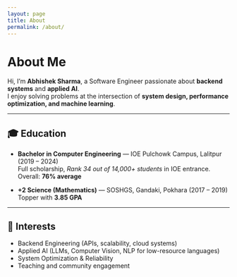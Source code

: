 ```yaml
---
layout: page
title: About
permalink: /about/
---
```

# About Me

Hi, I’m **Abhishek Sharma**, a Software Engineer passionate about **backend systems** and **applied AI**.  
I enjoy solving problems at the intersection of **system design, performance optimization, and machine learning**.

---

## 🎓 Education

- **Bachelor in Computer Engineering** — IOE Pulchowk Campus, Lalitpur (2019 – 2024)  
  Full scholarship, *Rank 34 out of 14,000+ students* in IOE entrance.  
  Overall: **76% average**

- **+2 Science (Mathematics)** — SOSHGS, Gandaki, Pokhara (2017 – 2019)  
  Topper with **3.85 GPA**

---

## 📌 Interests

- Backend Engineering (APIs, scalability, cloud systems)  
- Applied AI (LLMs, Computer Vision, NLP for low-resource languages)  
- System Optimization & Reliability  
- Teaching and community engagement
